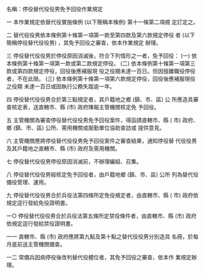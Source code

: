 名稱：停役替代役役男免予回役作業規定

一  本作業規定依替代役實施條例 (以下簡稱本條例) 第十一條第二項規
    定訂定之。

二  替代役役男依本條例第十條第一項第一款至第四款及第六款規定停役
    者 (以下簡稱停役替代役役男) ，其免予回役之審查，依本作業規定
    辦理。

三  停役替代役役男於停役原因消滅後，符合下列情形之一者，免予回役：
 (一) 依本條例第十條第一項第一款或第二款規定停役。
 (二) 依本條例第十條第一項第三款或第四款規定停役，回役後應補服現
      役之役期未達一百日。但因擅離職役停役者，不在此限。
 (三) 依本條例第十條第一項第六款規定停役，回役後應補服現役之役期
      未達一百日或因執行公務失蹤逾一年。

四  停役替代役役男合於第三點規定者，其戶籍地之鄉 (鎮、市、區) 公
    所應造具審查核定表，送直轄市、縣 (市) 政府陳報主管機關核定免
    予回役。

五  主管機關為審查停役替代役役男免予回役案件，得函請直轄市、縣 (
    市) 政府、鄉 (鎮、市、區) 公所、需用機關或服勤單位協助查訪或
    提供意見。

六  主管機關應將停役替代役役男免予回役案件之審查結果，通知停役替
    代役役男及其戶籍地之直轄市、縣 (市) 政府及需用機關。

七  停役替代役役男停役原因消滅前，不辦理編組、召集。

八  停役替代役役男經核定免予回役者，由戶籍地鄉 (鎮、市、區) 公所
    列為替代役備役管理、運用。

九  停役替代役役男合於兵役法第四條所定免役規定者，由直轄市、縣 (
    市) 政府依規定逕行發給免役證明書。

一○  停役替代役役男合於兵役法第五條所定禁役條件者，由直轄市、縣
       (市) 政府依規定逕行發給禁役證明書。

一一  直轄市、縣 (市) 政府應將第九點及第十點之替代役役男分別造具
      名冊，於每月底前送主管機關備查。

一二  常備兵因病停役後改判替代役體位者，其免予回役之審查，依本作
      業規定辦理。